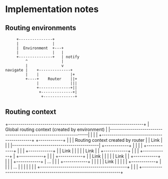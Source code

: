 # Implementation notes

## Routing environments

         +---------------+
         |               |
         |  Environment  +---+
         |               |   |
         +---------------+   | notify
             ^               |
             |               v
    navigate |    +--------------+
             |    |              |+
             +----+    Router    ||+
                  |              |||
                  +--------------+||
                   +--------------+|
                    +--------------+

## Routing context

   +-------------------------------------------------------------------+
   | Global routing context (created by environment)                   |
   |-------------------------------------------------------------------|
   |                                                                   |
   |   +-------------------------------------------+  +------------+   |
   |   | Routing context created by router         |  |    Link    |   |
   |   |-------------------------------------------|  +------------+   |
   |   |                                           |  +------------+   |
   |   |   +------------+                          |  |    Link    |   |
   |   |   |    Link    |                          |  +------------+   |
   |   |   +------------+                          |  +------------+   |
   |   |   +------------+                          |  |    Link    |   |
   |   |   |    Link    |                          |  +------------+   |
   |   |   +------------+                          |  ...              |
   |   |   +------------+                          |                   |
   |   |   |    Link    |                          |                   |
   |   |   +------------+                          |                   |
   |   |   ...                                     |                   |
   |   |                                           |                   |
   |   +-------------------------------------------+                   |
   |                                                                   |
   +-------------------------------------------------------------------+

